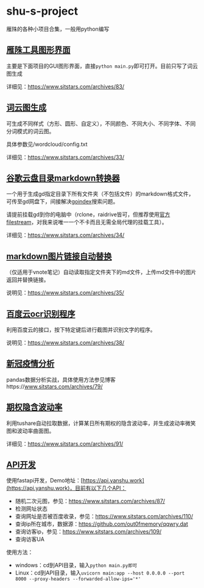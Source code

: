 ﻿# shu-s-project

雁陎的各种小项目合集，一般用python编写

## [雁陎工具图形界面](https://github.com/caly5144/shu-s-project/tree/master/gui)

主要是下面项目的GUI图形界面，直接`python main.py`即可打开。目前只写了词云图生成

详细见：https://www.sitstars.com/archives/83/

## [词云图生成](https://github.com/caly5144/shu-s-project/tree/master/wordcloud)

可生成不同样式（方形、圆形、自定义），不同颜色、不同大小、不同字体、不同分词模式的词云图。

具体参数见/wordcloud/config.txt

详细见：https://www.sitstars.com/archives/33/

## [谷歌云盘目录markdown转换器](https://github.com/caly5144/shu-s-project/tree/master/gdindex)

一个用于生成gd指定目录下所有文件夹（不包括文件）的markdown格式文件，可传至gd网盘下，间接解决[goindex](https://github.com/donwa/goindex)搜索问题。

请提前挂载gd到你的电脑中（rclone，raidrive皆可，但推荐使用[官方filestream](https://dl.google.com/drive-file-stream/googledrivefilestream.exe)，对我来说唯一一个不卡而且无需全局代理的挂载工具）。

详细见：https://www.sitstars.com/archives/34/

## [markdown图片链接自动替换](https://github.com/caly5144/shu-s-project/tree/master/markdown%E5%9B%BE%E7%89%87%E9%93%BE%E6%8E%A5%E6%9B%BF%E6%8D%A2)

（仅适用于vnote笔记）自动读取指定文件夹下的md文件，上传md文件中的图片返回并替换链接。

说明见：https://www.sitstars.com/archives/35/

## [百度云ocr识别程序](https://github.com/caly5144/shu-s-project/tree/master/baidu_ocr)

利用百度云的接口，按下特定键后进行截图并识别文字的程序。

说明见：https://www.sitstars.com/archives/38/

## [新冠疫情分析](https://github.com/caly5144/shu-s-project/tree/master/covid)

pandas数据分析实战，具体使用方法参见博客https://www.sitstars.com/archives/79/

## [期权隐含波动率](https://github.com/caly5144/shu-s-project/tree/master/options)

利用tushare自动拉取数据，计算某日所有期权的隐含波动率，并生成波动率微笑图和波动率曲面图。

详细见：https://www.sitstars.com/archives/91/

## [API开发](https://github.com/caly5144/shu-s-project/tree/master/API)

使用fastapi开发，Demo地址：[https://api.yanshu.work](https://api.yanshu.work)，目前有以下几个API：

* 随机二次元图，参见：https://www.sitstars.com/archives/87/
* 检测网址状态
* 查询网址是否被百度收录，参见：https://www.sitstars.com/archives/110/
* 查询ip所在城市，数据源：https://github.com/out0fmemory/qqwry.dat
* 查询访客ip，参见：https://www.sitstars.com/archives/109/
* 查询访客UA

使用方法：

* windows：cd到API目录，输入`python main.py即可`
* Linux：cd到API目录，输入`uvicorn main:app --host 0.0.0.0 --port 8000 --proxy-headers --forwarded-allow-ips='*'`



